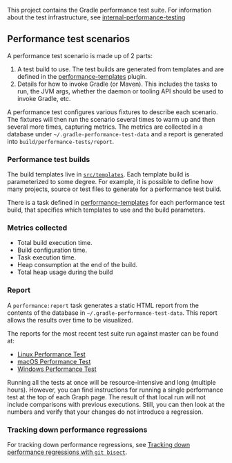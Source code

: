 
This project contains the Gradle performance test suite. For information about the test infrastructure, see [internal-performance-testing](../internal-performance-testing/README.md)

## Performance test scenarios

A performance test scenario is made up of 2 parts:

1. A test build to use. The test builds are generated from templates and are defined in the [performance-templates](../../build-logic/performance-testing/src/main/groovy/gradlebuild.performance-templates.gradle) plugin.
2. Details for how to invoke Gradle (or Maven). This includes the tasks to run, the JVM args, whether the daemon or tooling API should be used to invoke Gradle, etc.

A performance test configures various fixtures to describe each scenario. The fixtures will then run the scenario several times to warm up and then several more times, capturing metrics.
The metrics are collected in a database under `~/.gradle-performance-test-data` and a report is generated into `build/performance-tests/report`.

### Performance test builds

The build templates live in [`src/templates`](src/templates). Each template build is parameterized to some degree. For example, it is possible to define how many projects, source
or test files to generate for a performance test build.

There is a task defined in [performance-templates](../../build-logic/performance-testing/src/main/groovy/gradlebuild.performance-templates.gradle) for each performance test build, that specifies which templates to use and the build parameters.

### Metrics collected

- Total build execution time.
- Build configuration time.
- Task execution time.
- Heap consumption at the end of the build.
- Total heap usage during the build

### Report

A `performance:report` task generates a static HTML report from the contents of the database in `~/.gradle-performance-test-data`. This report allows the results over
time to be visualized.

The reports for the most recent test suite run against master can be found at:

- [Linux Performance Test](https://builds.gradle.org/repository/download/Gradle_Master_Check_PerformanceTestTestLinux_Trigger/.lastFinished/performance-test-results.zip!/report/index.html)
- [macOS Performance Test](https://builds.gradle.org/repository/download/Gradle_Master_Check_PerformanceTest7_Trigger/.lastFinished/performance-test-results.zip!/report/index.html)
- [Windows Performance Test](https://builds.gradle.org/repository/download/Gradle_Master_Check_PerformanceTest6_Trigger/.lastFinished/performance-test-results.zip!/report/index.html)

Running all the tests at once will be resource-intensive and long (multiple hours).
However, you can find instructions for running a single performance test at the top of each Graph page.
The result of that local run will not include comparisons with previous executions. Still, you can then look at the numbers and verify that your changes do not introduce a regression.

### Tracking down performance regressions

For tracking down performance regressions, see [Tracking down performance regressions with `git bisect`](docs/performance-bisect.md).
